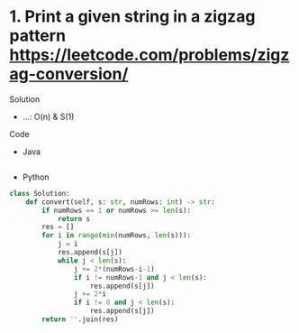 # 1. Print a given string in a zigzag pattern https://leetcode.com/problems/zigzag-conversion/

Solution

- ...: O(n) & S(1)

Code

- Java

```java

```

- Python

```python
class Solution:
    def convert(self, s: str, numRows: int) -> str:
        if numRows == 1 or numRows >= len(s):
            return s
        res = []
        for i in range(min(numRows, len(s))):
            j = i
            res.append(s[j])
            while j < len(s):
                j += 2*(numRows-i-1)
                if i != numRows-1 and j < len(s):
                    res.append(s[j])
                j += 2*i
                if i != 0 and j < len(s):
                    res.append(s[j])
        return ''.join(res) 
```